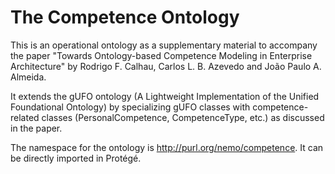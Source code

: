 # The Competence Ontology
 
This is an operational ontology as a supplementary material to accompany the paper "Towards Ontology-based Competence Modeling in Enterprise Architecture" by Rodrigo F. Calhau, Carlos L. B. Azevedo and João Paulo A. Almeida.

It extends the gUFO ontology (A Lightweight Implementation of the Unified Foundational Ontology) by specializing gUFO classes with competence-related classes (PersonalCompetence, CompetenceType, etc.) as discussed in the paper.

The namespace for the ontology is <http://purl.org/nemo/competence>. It can be directly imported in Protégé.

